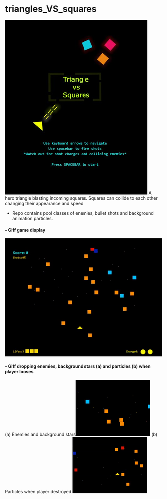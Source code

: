 # triangles_VS_squares
<img src="https://github.com/athangk/triangles_VS_squares/blob/main/game_snip_logo.JPG">
A hero triangle blasting incoming squares.
Squares can collide to each other changing their appearance and speed.

* Repo contains pool classes of enemies, bullet shots and background animation particles.

#### - Giff game display

<p float=left>
<img src="https://github.com/athangk/triangles_VS_squares/blob/main/full_game_giff.gif" width="640">
  </p>


#### - Giff dropping enemies, background stars (a) and particles (b) when player looses 

<p float=left>
  <span>(a) Enemies and background stars</span><img src="https://github.com/athangk/triangles_VS_squares/blob/main/background_dot_maker_giff.gif" width="240">
<span>(b) Particles when player destroyed </span><img src="https://github.com/athangk/triangles_VS_squares/blob/main/Part%231_2.gif" width="240">
  </p>
